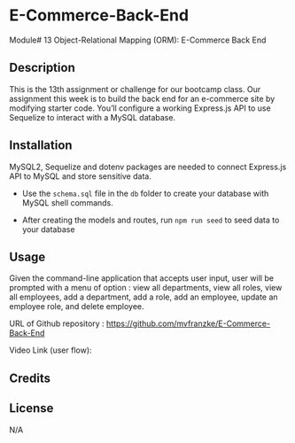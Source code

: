 # E-Commerce-Back-End
Module# 13 Object-Relational Mapping (ORM): E-Commerce Back End

## Description
This is the 13th assignment or challenge for our bootcamp class. Our assignment this week is to build the back end for an e-commerce site by modifying starter code. You’ll configure a working Express.js API to use Sequelize to interact with a MySQL database.

## Installation
MySQL2, Sequelize and dotenv packages are needed to connect Express.js API to MySQL and store sensitive data.

* Use the `schema.sql` file in the `db` folder to create your database with MySQL shell commands.

* After creating the models and routes, run `npm run seed` to seed data to your database


## Usage
Given the command-line application that accepts user input, user will be prompted with a menu of option : view all departments, view all roles, view all employees, add a department, add a role, add an employee, update an employee role, and delete employee.


URL of Github repository : https://github.com/mvfranzke/E-Commerce-Back-End

Video Link (user flow): 

## Credits

## License
N/A
